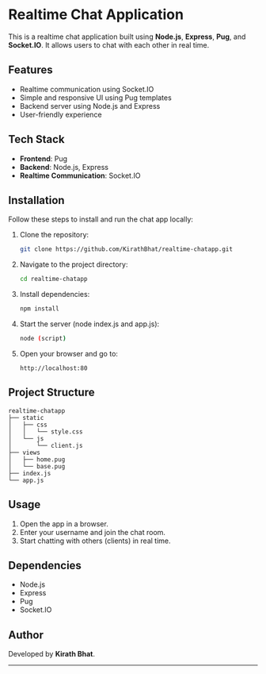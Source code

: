 # Realtime Chat Application

This is a realtime chat application built using **Node.js**, **Express**, **Pug**, and **Socket.IO**. It allows users to chat with each other in real time.

## Features
- Realtime communication using Socket.IO
- Simple and responsive UI using Pug templates
- Backend server using Node.js and Express
- User-friendly experience

## Tech Stack
- **Frontend**: Pug
- **Backend**: Node.js, Express
- **Realtime Communication**: Socket.IO

## Installation
Follow these steps to install and run the chat app locally:

1. Clone the repository:
    ```bash
    git clone https://github.com/KirathBhat/realtime-chatapp.git
    ```
2. Navigate to the project directory:
    ```bash
    cd realtime-chatapp
    ```
3. Install dependencies:
    ```bash
    npm install
    ```
4. Start the server (node index.js and app.js):
    ```bash
    node (script)
    ```
5. Open your browser and go to:
    ```
    http://localhost:80
    ```

## Project Structure
```
realtime-chatapp
├── static
│   ├── css
│   │   └── style.css
│   └── js
│       └── client.js
├── views
│   ├── home.pug
│   └── base.pug
├── index.js
└── app.js
```

## Usage
1. Open the app in a browser.
2. Enter your username and join the chat room.
3. Start chatting with others (clients) in real time.

## Dependencies
- Node.js
- Express
- Pug
- Socket.IO

## Author
Developed by **Kirath Bhat**.

---
